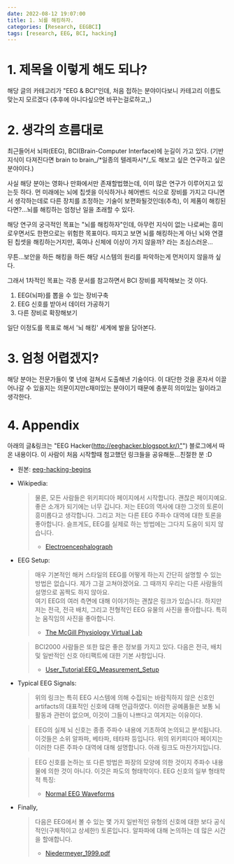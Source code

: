 ```yaml
---
date: 2022-08-12 19:07:00
title: 1. 뇌를 해킹하자.
categories: [Research, EEGBCI]
tags: [research, EEG, BCI, hacking]
---
```

# 1. 제목을 이렇게 해도 되나?

해당 글의 카테고리가 "EEG & BCI"인데, 처음 접하는 분야이다보니 카테고리 이름도 맞는지 모르겠다 (추후에 아니다싶으면 바꾸는걸로하고,,)

# 2. 생각의 흐름대로 
최근들어서 뇌파(EEG), BCI(Brain-Computer Interface)에 눈길이 가고 있다. (기반 지식이 다져진다면 brain to brain\_/\*일종의 텔레파시\*/\_도 해보고 싶은 연구하고 싶은 분야이다.)

사실 해당 분야는 영화나 만화에서만 존재할법했는데, 이미 많은 연구가 이루어지고 있는듯 하다. 먼 미래에는 뇌에 칩셋을 이식하거나 헤어밴드 식으로 장비를 가지고 다니면서 생각하는데로 다른 장치를 조정하는 기술이 보편화될것인데(추측), 이 제품이 해킹된다면?...뇌를 해킹하는 엄청난 일을 초래할 수 있다.

해당 연구의 궁극적인 목표는 "뇌를 해킹하자"인데, 아무런 지식이 없는 나로써는 흥미로우면서도 한편으로는 위험한 목표이다. 따지고 보면 뇌를 해킹하는게 아닌 뇌와 연결된 칩셋을 해킹하는거지만, 혹여나 신체에 이상이 가지 않을까? 라는 조심스러운...

무튼...보안을 하든 해킹을 하든 해당 시스템의 원리를 파악하는게 먼저이지 않을까 싶다.

그래서 1차적인 목표는 각종 문서를 참고하면서 BCI 장비를 제작해보는 것 이다.
1) EEG(뇌파)를 뽑을 수 있는 장비구축
2) EEG 신호를 받아서 데이터 가공하기
3) 다른 장비로 확장해보기

일단 이정도를 목표로 해서 '뇌 해킹' 세계에 발을 담아본다.

# 3. 엄청 어렵겠지?
해당 분야는 전문가들이 몇 년에 걸쳐서 도출해낸 기술이다. 이 대단한 것을 혼자서 이끌어나갈 수 있을지는 의문이지만c재미있는 분야이기 때문에 충분히 의미있는 일이라고 생각한다.

# 4. Appendix
아래의 글&링크는 "EEG Hacker([http://eeghacker.blogspot.kr/)"](http://eeghacker.blogspot.kr/)") 블로그에서 따온 내용이다. 이 사람이 처음 시작할때 첨고했던 링크들을 공유해둔...친절한 분 :D

- 원본: [eeg-hacking-begins](http://eeghacker.blogspot.kr/2013/10/eeg-hacking-begins.html)

- Wikipedia:
  > 물론, 모든 사람들은 위키피디아 페이지에서 시작합니다. 괜찮은 페이지예요. 좋은 소개가 되기에는 너무 깁니다. 저는 EEG의 역사에 대한 그것의 토론이 흥미롭다고 생각합니다. 그리고 저는 다른 EEG 주파수 대역에 대한 토론을 좋아합니다. 슬프게도, EEG를 실제로 하는 방법에는 그다지 도움이 되지 않습니다.  
  > - [Electroencephalograph](http://en.wikipedia.org/wiki/Electroencephalography)

- EEG Setup:
  > 매우 기본적인 해커 스타일의 EEG를 어떻게 하는지 간단히 설명할 수 있는 방법은 없습니다. 제가 그걸 고쳐야겠어요. 그 때까지 우리는 다른 사람들의 설명으로 꼼짝도 하지 않아요.  
  > 여기 EEG의 여러 측면에 대해 이야기하는 괜찮은 링크가 있습니다. 하지만 저는 전극, 전극 배치, 그리고 전형적인 EEG 유물의 사진을 좋아합니다. 특히 눈 움직임의 사진을 좋아합니다.  
  > - [The McGill Physiology Virtual Lab](http://www.medicine.mcgill.ca/physio/vlab/biomed_signals/eeg_n.htm)

  > BCI2000 사람들은 또한 많은 좋은 정보를 가지고 있다. 다음은 전극, 배치 및 일반적인 신호 아티팩트에 대한 기본 사항입니다.  
  > - [User\_Tutorial:EEG\_Measurement\_Setup](http://www.bci2000.org/wiki/index.php/User%5C_Tutorial:EEG%5C_Measurement%5C_Setup)

- Typical EEG Signals:
  > 위의 링크는 특히 EEG 시스템에 의해 수집되는 바람직하지 않은 신호인 artifacts의 대표적인 신호에 대해 언급하였다. 이러한 공예품들은 보통 뇌 활동과 관련이 없으며, 이것이 그들이 나쁘다고 여겨지는 이유이다.  

  > EEG의 실제 뇌 신호는 종종 주파수 내용에 기초하여 논의되고 분석됩니다. 이것들은 소위 알파파, 베타파, 테타파 등입니다. 위의 위키피디아 페이지는 이러한 다른 주파수 대역에 대해 설명합니다. 아래 링크도 마찬가지입니다. 

  > EEG 신호를 논하는 또 다른 방법은 파장의 모양에 의한 것이지 주파수 내용물에 의한 것이 아니다. 이것은 파도의 형태학이다. EEG 신호의 일부 형태학적 특징:  
  > - [Normal EEG Waveforms](http://emedicine.medscape.com/article/1139332-overview#aw2aab6b3)

- Finally,
  > 다음은 EEG에서 볼 수 있는 몇 가지 일반적인 유형의 신호에 대한 보다 공식적인(구체적이고 상세한!) 토론입니다. 알파파에 대해 논의하는 데 많은 시간을 할애합니다.  
  > - [Niedermeyer_1999.pdf](http://www.ccs.fau.edu/~bressler/EDU/NSP/References/Niedermeyer%5C_1999.pdf)